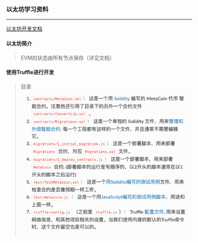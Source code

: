 ### 以太坊学习资料
***
[以太坊开发文档](https://ethereum.org/zh/developers/docs/intro-to-ethereum/)
#### 以太坊简介
>EVM的状态由所有节点保存（详见文档）
#### 使用Truffle进行开发
>目录
> ![img.png](img.png)